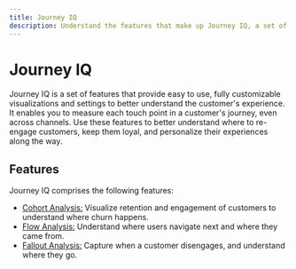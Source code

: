 ```yaml
---
title: Journey IQ
description: Understand the features that make up Journey IQ, a set of features that are a part of Adobe Analytics.
---
```


# Journey IQ

Journey IQ is a set of features that provide easy to use, fully customizable visualizations and settings to better understand the customer's experience. It enables you to measure each touch point in a customer's journey, even across channels. Use these features to better understand where to re-engage customers, keep them loyal, and personalize their experiences along the way.

## Features

Journey IQ comprises the following features:

* [Cohort Analysis:](visualizations/cohort-table/cohort-analysis.md) Visualize retention and engagement of customers to understand where churn happens.
* [Flow Analysis:](visualizations/c-flow/flow.md) Understand where users navigate next and where they came from.
* [Fallout Analysis:](visualizations/fallout/fallout-flow.md) Capture when a customer disengages, and understand where they go.

